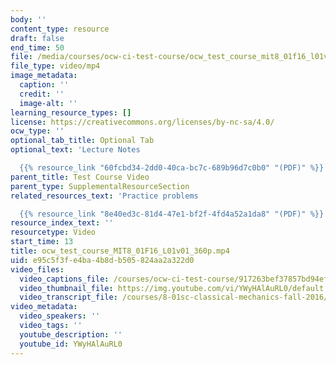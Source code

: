 ```yaml
---
body: ''
content_type: resource
draft: false
end_time: 50
file: /media/courses/ocw-ci-test-course/ocw_test_course_mit8_01f16_l01v01_360p_360p_16_9.mp4
file_type: video/mp4
image_metadata:
  caption: ''
  credit: ''
  image-alt: ''
learning_resource_types: []
license: https://creativecommons.org/licenses/by-nc-sa/4.0/
ocw_type: ''
optional_tab_title: Optional Tab
optional_text: 'Lecture Notes

  {{% resource_link "60fcbd34-2dd0-40ca-bc7c-689b96d7c0b0" "(PDF)" %}}'
parent_title: Test Course Video
parent_type: SupplementalResourceSection
related_resources_text: 'Practice problems

  {{% resource_link "8e40ed3c-81d4-47e1-bf2f-4fd4a52a1da8" "(PDF)" %}}'
resource_index_text: ''
resourcetype: Video
start_time: 13
title: ocw_test_course_MIT8_01F16_L01v01_360p.mp4
uid: e95c5f3f-e4ba-4b8d-b505-824aa2a322d0
video_files:
  video_captions_file: /courses/ocw-ci-test-course/917263bef37857bd94ef67692405bcc9_erlp_sbca1s.vtt
  video_thumbnail_file: https://img.youtube.com/vi/YWyHAlAuRL0/default.jpg
  video_transcript_file: /courses/8-01sc-classical-mechanics-fall-2016/33f61131009a6cd12d9a4c0e42eb7f44_ErlP_SBcA1s.pdf
video_metadata:
  video_speakers: ''
  video_tags: ''
  youtube_description: ''
  youtube_id: YWyHAlAuRL0
---
```

